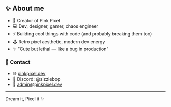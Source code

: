 ## ✨ About me
- 🩷 Creator of Pink Pixel
- 💻 Dev, designer, gamer, chaos engineer
- ⚡ Building cool things with code (and probably breaking them too)
- 🕹️ Retro pixel aesthetic, modern dev energy
- ✨ "Cute but lethal — like a bug in production"


### 🩷 Contact
- 🌐 [pinkpixel.dev](http://pinkpixel.dev)
- 💬 Discord: @sizzlebop
- 📧 admin@pinkpixel.dev
----
Dream it, Pixel it ✨

<!---
sizzlebop/sizzlebop is a ✨ special ✨ repository because its `README.md` (this file) appears on your GitHub profile.
You can click the Preview link to take a look at your changes.
--->
